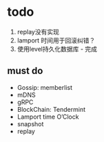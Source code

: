 # todo
1. replay没有实现 
2. lamport 时间用于回滚纠错？
3. 使用level持久化数据库 - 完成


## must do
- Gossip: memberlist
- mDNS
- gRPC
- BlockChain: Tendermint
- Lamport time O’Clock
- snapshot
- replay